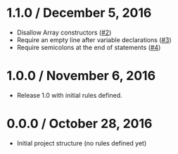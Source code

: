 # 1.1.0 / December 5, 2016

- Disallow Array constructors ([#2](https://github.com/Ticketfly/eslint-config-ticketfly-base/pull/2))
- Require an empty line after variable declarations ([#3](https://github.com/Ticketfly/eslint-config-ticketfly-base/pull/3))
- Require semicolons at the end of statements ([#4](https://github.com/Ticketfly/eslint-config-ticketfly-base/pull/4))


# 1.0.0 / November 6, 2016

- Release 1.0 with initial rules defined.


# 0.0.0 / October 28, 2016

- Initial project structure (no rules defined yet)

